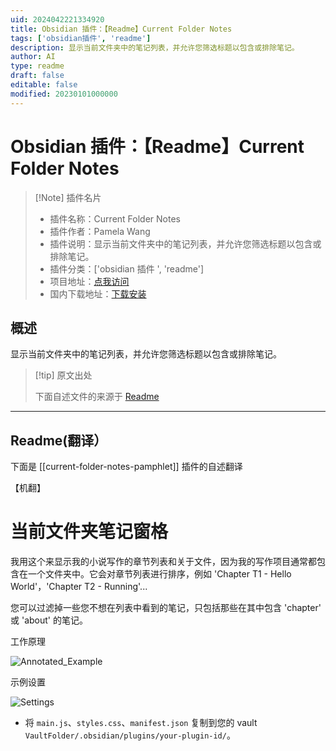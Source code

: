 ```yaml
---
uid: 2024042221334920
title: Obsidian 插件：【Readme】Current Folder Notes
tags: ['obsidian插件', 'readme']
description: 显示当前文件夹中的笔记列表，并允许您筛选标题以包含或排除笔记。
author: AI
type: readme
draft: false
editable: false
modified: 20230101000000
---
```


# Obsidian 插件：【Readme】Current Folder Notes

> [!Note] 插件名片
> - 插件名称：Current Folder Notes
> - 插件作者：Pamela Wang
> - 插件说明：显示当前文件夹中的笔记列表，并允许您筛选标题以包含或排除笔记。
> - 插件分类：['obsidian 插件 ', 'readme']
> - 项目地址：[点我访问](https://github.com/Caffa/Obsidian-Current-Folder-Note-Display-Plugin)
> - 国内下载地址：[下载安装](https://pkmer.cn/products/plugin/pluginMarket/?current-folder-notes-pamphlet)

## 概述

显示当前文件夹中的笔记列表，并允许您筛选标题以包含或排除笔记。

> [!tip] 原文出处
>
>下面自述文件的来源于 [Readme](https://ghproxy.net/https://raw.githubusercontent.com/Caffa/Obsidian-Current-Folder-Note-Display-Plugin/master/README.md)

---

## Readme(翻译）

下面是 [[current-folder-notes-pamphlet]] 插件的自述翻译

【机翻】

# 当前文件夹笔记窗格

我用这个来显示我的小说写作的章节列表和关于文件，因为我的写作项目通常都包含在一个文件夹中。它会对章节列表进行排序，例如 'Chapter T1 - Hello World'，'Chapter T2 - Running'...

您可以过滤掉一些您不想在列表中看到的笔记，只包括那些在其中包含 'chapter' 或 'about' 的笔记。

工作原理

![Annotated_Example](https://cdn.pkmer.cn/covers/current-folder-notes-pamphlet_2_0.png!pkmer)

示例设置

![Settings](https://cdn.pkmer.cn/covers/current-folder-notes-pamphlet_2_1.png!pkmer)

- 将 `main.js`、`styles.css`、`manifest.json` 复制到您的 vault `VaultFolder/.obsidian/plugins/your-plugin-id/`。



